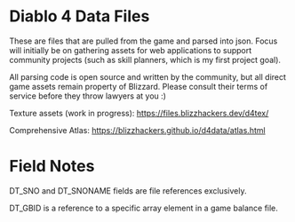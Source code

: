 # Diablo 4 Data Files

These are files that are pulled from the game and parsed into json. Focus will initially be on gathering assets for web applications to support community projects (such as skill planners, which is my first project goal).

All parsing code is open source and written by the community, but all direct game assets remain property of Blizzard. Please consult their terms of service before they throw lawyers at you :)

Texture assets (work in progress): https://files.blizzhackers.dev/d4tex/

Comprehensive Atlas: https://blizzhackers.github.io/d4data/atlas.html

# Field Notes

DT_SNO and DT_SNONAME fields are file references exclusively.

DT_GBID is a reference to a specific array element in a game balance file.
